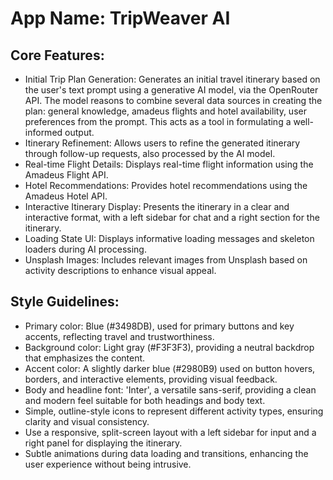# **App Name**: TripWeaver AI

## Core Features:

- Initial Trip Plan Generation: Generates an initial travel itinerary based on the user's text prompt using a generative AI model, via the OpenRouter API. The model reasons to combine several data sources in creating the plan: general knowledge, amadeus flights and hotel availability, user preferences from the prompt. This acts as a tool in formulating a well-informed output.
- Itinerary Refinement: Allows users to refine the generated itinerary through follow-up requests, also processed by the AI model.
- Real-time Flight Details: Displays real-time flight information using the Amadeus Flight API.
- Hotel Recommendations: Provides hotel recommendations using the Amadeus Hotel API.
- Interactive Itinerary Display: Presents the itinerary in a clear and interactive format, with a left sidebar for chat and a right section for the itinerary.
- Loading State UI: Displays informative loading messages and skeleton loaders during AI processing.
- Unsplash Images: Includes relevant images from Unsplash based on activity descriptions to enhance visual appeal.

## Style Guidelines:

- Primary color: Blue (#3498DB), used for primary buttons and key accents, reflecting travel and trustworthiness.
- Background color: Light gray (#F3F3F3), providing a neutral backdrop that emphasizes the content.
- Accent color: A slightly darker blue (#2980B9) used on button hovers, borders, and interactive elements, providing visual feedback.
- Body and headline font: 'Inter', a versatile sans-serif, providing a clean and modern feel suitable for both headings and body text.
- Simple, outline-style icons to represent different activity types, ensuring clarity and visual consistency.
- Use a responsive, split-screen layout with a left sidebar for input and a right panel for displaying the itinerary.
- Subtle animations during data loading and transitions, enhancing the user experience without being intrusive.
